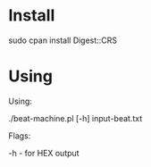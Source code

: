 # Install

sudo cpan install Digest::CRS

# Using

Using: 

  ./beat-machine.pl [-h] input-beat.txt
  
Flags:

-h - for HEX output
